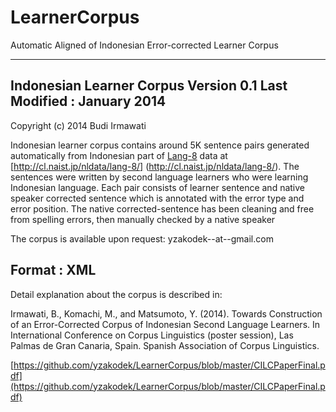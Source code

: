 # LearnerCorpus
Automatic Aligned of Indonesian Error-corrected Learner Corpus

-------------------------
Indonesian Learner Corpus Version 0.1
Last Modified : January 2014
-------------------------
Copyright (c) 2014 Budi Irmawati   

Indonesian learner corpus contains around 5K sentence pairs generated automatically from Indonesian part of [Lang-8](http://lang-8.com) data at [http://cl.naist.jp/nldata/lang-8/] (http://cl.naist.jp/nldata/lang-8/). The sentences were written by second language learners who were learning Indonesian language. Each pair consists of learner sentence and native speaker corrected sentence which is annotated with the error type and error position.
The native corrected-sentence has been cleaning and free from spelling errors, then manually checked by a native speaker

The corpus is available upon request: yzakodek--at--gmail.com

Format : XML
-------------------------

Detail explanation about the corpus is described in:

Irmawati, B., Komachi, M., and Matsumoto, Y. (2014). Towards Construction of an Error-Corrected Corpus of Indonesian Second Language Learners. In International Conference on Corpus Linguistics (poster session), Las Palmas de Gran Canaria, Spain. Spanish Association of Corpus Linguistics.

[https://github.com/yzakodek/LearnerCorpus/blob/master/CILCPaperFinal.pdf](https://github.com/yzakodek/LearnerCorpus/blob/master/CILCPaperFinal.pdf)
